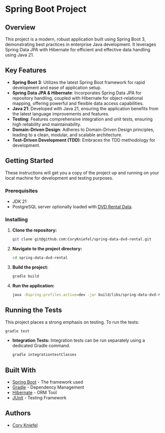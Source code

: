 # Spring Boot Project

## Overview
This project is a modern, robust application built using Spring Boot 3, demonstrating best practices in enterprise Java development. 
It leverages Spring Data JPA with Hibernate for efficient and effective data handling using Java 21.

## Key Features
- **Spring Boot 3**: Utilizes the latest Spring Boot framework for rapid development and ease of application setup.
- **Spring Data JPA & Hibernate**: Incorporates Spring Data JPA for repository handling, coupled with Hibernate for object-relational mapping, offering powerful and flexible data access capabilities.
- **Java 21**: Developed with Java 21, ensuring the application benefits from the latest language improvements and features.
- **Testing**: Features comprehensive integration and unit tests, ensuring high reliability and maintainability.
- **Domain-Driven Design**: Adheres to Domain-Driven Design principles, leading to a clean, modular, and scalable architecture.
- **Test-Driven Development (TDD)**: Embraces the TDD methodology for development.

## Getting Started
These instructions will get you a copy of the project up and running on your local machine for development and testing purposes.

### Prerequisites
- JDK 21
- PostgreSQL server optionally loaded with [DVD Rental Data](https://www.postgresqltutorial.com/postgresql-getting-started/postgresql-sample-database/).

### Installing
1. **Clone the repository:**
   ```bash
   git clone git@github.com:CoryKniefel/spring-data-dvd-rental.git
   ```

2. **Navigate to the project directory:**
   ```bash
   cd spring-data-dvd-rental
   ```

3. **Build the project:**
      ```bash
      gradle build
      ```

4. **Run the application:**
   ```bash
   java -Dspring.profiles.active=dev -jar build/libs/spring-data-dvd-rental-0.0.1-SNAPSHOT.jar
   ```

## Running the Tests
This project places a strong emphasis on testing. To run the tests:
  ```bash
  gradle test
  ```

- **Integration Tests:**
  Integration tests can be run separately using a dedicated Gradle command.
  ```bash
  gradle integrationtestClasses
  ```

## Built With
- [Spring Boot](https://spring.io/projects/spring-boot) - The framework used
- [Gradle](https://gradle.org/) - Dependency Management
- [Hibernate](https://hibernate.org/orm/) - ORM Tool
- [JUnit](https://junit.org/) - Testing Framework


## Authors
- [Cory Kniefel](https://github.com/CoryKniefel/)

